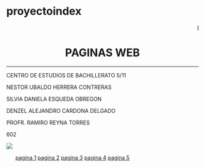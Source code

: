 # proyectoindex
<HTML>
<HEAD>

<BODY>
  <p> <marquee>BIENVENIDO A NUESTRA PAGINA</marquee>
<CENTER><H1>PAGINAS WEB</H1></CENTER>
<HR>
<P>CENTRO DE ESTUDIOS DE BACHILLERATO 5/11
<P>NESTOR UBALDO HERRERA CONTRERAS
<P>SILVIA DANIELA ESQUEDA OBREGON
<P>DENZEL ALEJANDRO CARDONA DELGADO
<P>PROFR. RAMIRO REYNA TORRES 
<P>602
<P>
<img src="https://encrypted-tbn0.gstatic.com/images?q=tbn:ANd9GcTJvXTV_RGtLKkZYQYkoIw1BuZAOL3FHGYSPw&s">
   <ul>
          <a href="https://nestorhc27.github.io/pagina1/">pagina 1</a>
          <a href="https://nestorhc27.github.io/pagina2/">pagina 2</a>
          <a href="https://nestorhc27.github.io/pagina3/">pagina 3</a>
          <a href="https://nestorhc27.github.io/pagina4/">pagina 4</a> 
          <a href="pagina 5.html">pagina 5</a>

